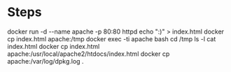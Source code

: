 # Steps
docker run -d --name apache -p 80:80 httpd
echo ":)" > index.html
docker cp index.html apache:/tmp
docker exec -ti apache bash
cd /tmp
ls -l
cat index.html
docker cp index.html apache:/usr/local/apache2/htdocs/index.html
docker cp apache:/var/log/dpkg.log .